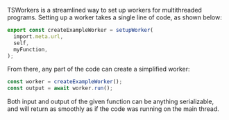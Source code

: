 TSWorkers is a streamlined way to set up workers for multithreaded programs.
Setting up a worker takes a single line of code, as shown below:

```ts
export const createExampleWorker = setupWorker(
  import.meta.url,
  self,
  myFunction,
);
```

From there, any part of the code can create a simplified worker:

```ts
const worker = createExampleWorker();
const output = await worker.run();
```

Both input and output of the given function can be anything serializable, and
will return as smoothly as if the code was running on the main thread.

